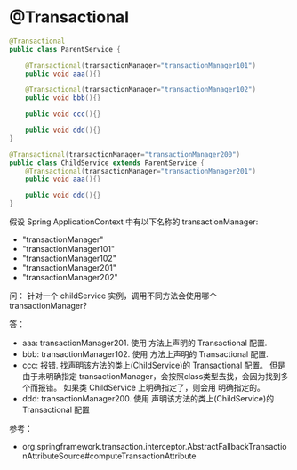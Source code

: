 

# @Transactional

```java
@Transactional
public class ParentService {

    @Transactional(transactionManager="transactionManager101")
    public void aaa(){}

    @Transactional(transactionManager="transactionManager102")
    public void bbb(){}

    public void ccc(){}

    public void ddd(){}
}

@Transactional(transactionManager="transactionManager200")
public class ChildService extends ParentService {
    @Transactional(transactionManager="transactionManager201")
    public void aaa(){}

    public void ddd(){}
}
```
假设 Spring ApplicationContext 中有以下名称的 transactionManager:
- "transactionManager"
- "transactionManager101"
- "transactionManager102"
- "transactionManager201"
- "transactionManager202"

问： 针对一个 childService 实例，调用不同方法会使用哪个 transactionManager?

答：
- aaa: transactionManager201. 使用 方法上声明的 Transactional 配置.
- bbb: transactionManager102. 使用 方法上声明的 Transactional 配置.
- ccc: 报错. 找声明该方法的类上(ChildService)的 Transactional 配置。
   但是由于未明确指定 transactionManager，会按照class类型去找，会因为找到多个而报错。
   如果类 ChildService 上明确指定了，则会用 明确指定的。
- ddd: transactionManager200. 使用 声明该方法的类上(ChildService)的 Transactional 配置

参考：
- org.springframework.transaction.interceptor.AbstractFallbackTransactionAttributeSource#computeTransactionAttribute


